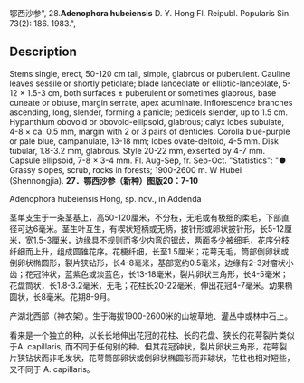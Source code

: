 鄂西沙参",
28.**Adenophora hubeiensis** D. Y. Hong Fl. Reipubl. Popularis Sin. 73(2): 186. 1983.",

## Description
Stems single, erect, 50-120 cm tall, simple, glabrous or puberulent. Cauline leaves sessile or shortly petiolate; blade lanceolate or elliptic-lanceolate, 5-12 × 1.5-3 cm, both surfaces ± puberulent or sometimes glabrous, base cuneate or obtuse, margin serrate, apex acuminate. Inflorescence branches ascending, long, slender, forming a panicle; pedicels slender, up to 1.5 cm. Hypanthium obovoid or obovoid-ellipsoid, glabrous; calyx lobes subulate, 4-8 × ca. 0.5 mm, margin with 2 or 3 pairs of denticles. Corolla blue-purple or pale blue, campanulate, 13-18 mm; lobes ovate-deltoid, 4-5 mm. Disk tubular, 1.8-3.2 mm, glabrous. Style 20-22 mm, exserted by 4-7 mm. Capsule ellipsoid, 7-8 × 3-4 mm. Fl. Aug-Sep, fr. Sep-Oct.
  "Statistics": "● Grassy slopes, scrub, rocks in forests; 1900-2600 m. W Hubei (Shennongjia).
**27．鄂西沙参（新种）图版20：7-10**

Adenophora hubeiensis Hong, sp. nov., in Addenda

茎单支生于一条茎基上，高50-120厘米，不分枝，无毛或有极细的柔毛，下部直径可达6毫米。茎生叶互生，有楔状短柄或无柄，披针形或卵状披针形，长5-12厘米，宽1.5-3厘米，边缘具不规则而多少内弯的锯齿，两面多少被细毛，花序分枝纤细而上升，组成圆锥花序。花梗纤细，长至1.5厘米；花萼无毛，筒部倒卵状或倒卵状椭圆形，裂片狭钻形，长4-8毫米，基部宽约0.5毫米，边缘有2-3对瘤状小齿；花冠钟状，蓝紫色或淡蓝色，长13-18毫米，裂片卵状三角形，长4-5毫米；花盘筒状，长1.8-3.2毫米，无毛；花柱长20-22毫米，伸出花冠4-7毫米。幼果椭圆状，长8毫米。花期8-9月。

产湖北西部（神农架）。生于海拔1900-2600米的山坡草地、灌丛中或林中石上。

看来是一个独立的种，以长长地伸出花冠的花柱、长的花盘、狭长的花萼裂片类似于A. capillaris, 而不同于任何别的种。但其花冠钟状，裂片卵状三角形，花萼裂片狭钻状而非毛发状，花萼筒部卵状或倒卵状椭圆形而非球状，花柱也相对短些，又不同于 A. capillaris。
